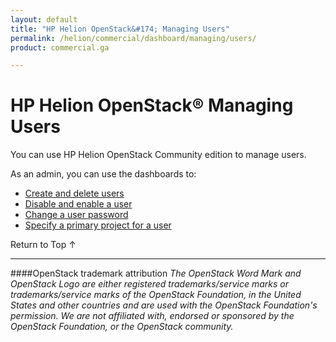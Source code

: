 ```yaml
---
layout: default
title: "HP Helion OpenStack&#174; Managing Users"
permalink: /helion/commercial/dashboard/managing/users/
product: commercial.ga

---
```

<!--UNDER REVISION-->

<script>

function PageRefresh {
onLoad="window.refresh"
}

PageRefresh();

</script>

<!--
<p style="font-size: small;"> <a href="/helion/commercial/ga1/install/">&#9664; PREV</a> | <a href="/helion/commercial/ga1/install-overview/">&#9650; UP</a> | <a href="/helion/commercial/ga1/">NEXT &#9654;</a> </p>
-->

# HP Helion OpenStack&#174; Managing Users

You can use HP Helion OpenStack Community edition to manage users.</p>

As an admin, you can use the dashboards to:</p>

* [Create and delete users](/helion/commercial/dashboard/managing/users/create/)
* [Disable and enable a user](/helion/commercial/dashboard/managing/users/enable/)
* [Change a user password](/helion/commercial/dashboard/managing/users/password/)
* [Specify a primary project for a user](/helion/commercial/dashboard/managing/projects/primary/)

<a href="#top" style="padding:14px 0px 14px 0px; text-decoration: none;"> Return to Top &#8593; </a>


----
####OpenStack trademark attribution
*The OpenStack Word Mark and OpenStack Logo are either registered trademarks/service marks or trademarks/service marks of the OpenStack Foundation, in the United States and other countries and are used with the OpenStack Foundation's permission. We are not affiliated with, endorsed or sponsored by the OpenStack Foundation, or the OpenStack community.*